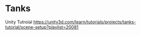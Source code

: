 # Tanks
Unity Tutroial https://unity3d.com/learn/tutorials/projects/tanks-tutorial/scene-setup?playlist=20081
